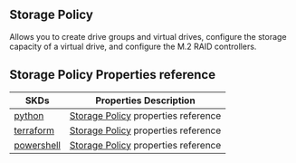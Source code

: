## Storage Policy
Allows you to create drive groups and virtual drives, configure the storage capacity of a virtual drive, and configure the M.2 RAID controllers. 

## Storage Policy Properties reference
| SKDs | Properties Description
| ---- | ------------------- |
| [python](https://github.com/CiscoDevNet/intersight-python/) | [Storage Policy](https://github.com/CiscoDevNet/intersight-python/tree/main/intersight/model/storage_storage_policy.py) properties reference |                 |
| [terraform](https://github.com/CiscoDevNet/terraform-provider-intersight/) | [Storage Policy](https://registry.terraform.io/providers/CiscoDevNet/intersight/latest/docs/resources/storage_storage_policy) properties reference |
| [powershell](https://github.com/CiscoDevNet/intersight-powershell/) | [Storage Policy](https://github.com/CiscoDevNet/intersight-powershell/blob/main/docs/New-IntersightStorageStoragePolicy.md) properties reference